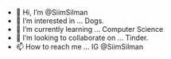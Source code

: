 - 👋 Hi, I’m @SiimSilman
- 👀 I’m interested in ... Dogs.
- 🌱 I’m currently learning ... Computer Science
- 💞️ I’m looking to collaborate on ... Tinder.
- 📫 How to reach me ... IG @SiimSilman

<!---
SiimSilman/SiimSilman is a ✨ special ✨ repository because its `README.md` (this file) appears on your GitHub profile.
You can click the Preview link to take a look at your changes.
--->
